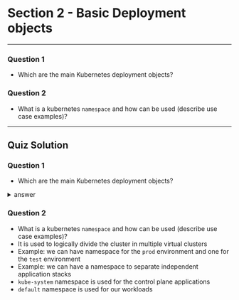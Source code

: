 
# Section 2 - Basic Deployment objects
---

### Question 1
 - Which are the main Kubernetes deployment objects?

### Question 2
 - What is a kubernetes `namespace` and how can be used (describe use case examples)?  

---
## Quiz Solution

### Question 1
 - Which are the main Kubernetes deployment objects?

<details>
  <summary>answer</summary>
  
 1. ### `Pod` -> The smallest deployable unit
 1. ### `ReplicaSet` -> Used to provide self-healing and scaling
 1. ### `Deployment` -> Used to provide zero-downtime rolling-updates
 1. ### `Service`    -> Provide stable reliable networking for Pods (cannot relay on Pod IP)
 1. ### `Namespace`  -> logically divide the cluster in multiple virtual clusters
</details> 

 
### Question 2
 - What is a kubernetes `namespace` and how can be used (describe use case examples)?  
 - It is used to logically divide the cluster in multiple virtual clusters
 - Example: we can have namespace for the `prod` environment and one for the `test` environment
 - Example: we can have a namespace to separate independent application stacks
 - `kube-system` namespace is used for the control plane applications
 - `default` namespace is used for our workloads 
